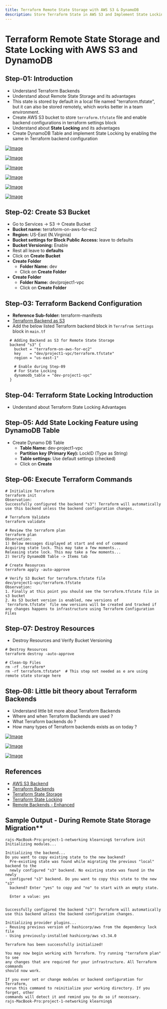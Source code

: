 ```yaml
---
title: Terraform Remote State Storage with AWS S3 & DynamoDB
description: Store Terraform State in AWS S3 and Implement State Locking with AWS DynamoDB
---
```

# Terraform Remote State Storage and State Locking with AWS S3 and DynamoDB

## Step-01: Introduction
- Understand Terraform Backends
- Understand about Remote State Storage and its advantages
- This state is stored by default in a local file named "terraform.tfstate", but it can also be stored remotely, which works better in a team environment.
- Create AWS S3 bucket to store `terraform.tfstate` file and enable backend configurations in terraform settings block
- Understand about **State Locking** and its advantages
- Create DynamoDB Table and  implement State Locking by enabling the same in Terraform backend configuration

[![Image](https://terraform-learning.com/course-images/terraform-remote-state-storage-1.png "Terraform on AWS with IAC DevOps and SRE")](https://terraform-learning.com/course-images/terraform-remote-state-storage-1.png)

[![Image](https://terraform-learning.com/course-images/terraform-remote-state-storage-2.png "Terraform on AWS with IAC DevOps and SRE")](https://terraform-learning.com/course-images/terraform-remote-state-storage-2.png)

[![Image](https://terraform-learning.com/course-images/terraform-remote-state-storage-3.png "Terraform on AWS with IAC DevOps and SRE")](https://terraform-learning.com/course-images/terraform-remote-state-storage-3.png)

[![Image](https://terraform-learning.com/course-images/terraform-remote-state-storage-4.png "Terraform on AWS with IAC DevOps and SRE")](https://terraform-learning.com/course-images/terraform-remote-state-storage-4.png)

[![Image](https://terraform-learning.com/course-images/terraform-remote-state-storage-5.png "Terraform on AWS with IAC DevOps and SRE")](https://terraform-learning.com/course-images/terraform-remote-state-storage-5.png)

[![Image](https://terraform-learning.com/course-images/terraform-remote-state-storage-6.png "Terraform on AWS with IAC DevOps and SRE")](https://terraform-learning.com/course-images/terraform-remote-state-storage-6.png)


## Step-02: Create S3 Bucket
- Go to Services -> S3 -> Create Bucket
- **Bucket name:** terraform-on-aws-for-ec2
- **Region:** US-East (N.Virginia)
- **Bucket settings for Block Public Access:** leave to defaults
- **Bucket Versioning:** Enable
- Rest all leave to **defaults**
- Click on **Create Bucket**
- **Create Folder**
  - **Folder Name:** dev
  - Click on **Create Folder**
- **Create Folder**
  - **Folder Name:** dev/project1-vpc
  - Click on **Create Folder**  


## Step-03: Terraform Backend Configuration
- **Reference Sub-folder:** terraform-manifests
- [Terraform Backend as S3](https://www.terraform.io/docs/language/settings/backends/s3.html)
- Add the below listed Terraform backend block in `Terrafrom Settings` block in `main.tf`
```t
  # Adding Backend as S3 for Remote State Storage
  backend "s3" {
    bucket = "terraform-on-aws-for-ec2"
    key    = "dev/project1-vpc/terraform.tfstate"
    region = "us-east-1" 

    # Enable during Step-09     
    # For State Locking
    dynamodb_table = "dev-project1-vpc"    
  }  
```

## Step-04: Terraform State Locking Introduction
- Understand about Terraform State Locking Advantages

## Step-05: Add State Locking Feature using DynamoDB Table
- Create Dynamo DB Table
  - **Table Name:** dev-project1-vpc
  - **Partition key (Primary Key):** LockID (Type as String)
  - **Table settings:** Use default settings (checked)
  - Click on **Create**

## Step-06: Execute Terraform Commands
```t
# Initialize Terraform 
terraform init
Observation: 
Successfully configured the backend "s3"! Terraform will automatically
use this backend unless the backend configuration changes.

# Terraform Validate
terraform validate

# Review the terraform plan
terraform plan 
Observation: 
1) Below messages displayed at start and end of command
Acquiring state lock. This may take a few moments...
Releasing state lock. This may take a few moments...
2) Verify DynamoDB Table -> Items tab

# Create Resources 
terraform apply -auto-approve

# Verify S3 Bucket for terraform.tfstate file
dev/project1-vpc/terraform.tfstate
Observation: 
1. Finally at this point you should see the terraform.tfstate file in s3 bucket
2. As S3 bucket version is enabled, new versions of `terraform.tfstate` file new versions will be created and tracked if any changes happens to infrastructure using Terraform Configuration Files
```

## Step-07: Destroy Resources
- Destroy Resources and Verify Bucket Versioning
```t
# Destroy Resources
terraform destroy -auto-approve

# Clean-Up Files
rm -rf .terraform*
rm -rf terraform.tfstate*  # This step not needed as e are using remote state storage here
```

## Step-08: Little bit theory about Terraform Backends
- Understand little bit more about Terraform Backends
- Where and when Terraform Backends are used ?
- What Terraform backends do ?
- How many types of Terraform backends exists as on today ? 

[![Image](https://terraform-learning.com/course-images/terraform-remote-state-storage-7.png "Terraform on AWS with IAC DevOps and SRE")](https://terraform-learning.com/course-images/terraform-remote-state-storage-7.png)

[![Image](https://terraform-learning.com/course-images/terraform-remote-state-storage-8.png "Terraform on AWS with IAC DevOps and SRE")](https://terraform-learning.com/course-images/terraform-remote-state-storage-8.png)

[![Image](https://terraform-learning.com/course-images/terraform-remote-state-storage-9.png "Terraform on AWS with IAC DevOps and SRE")](https://terraform-learning.com/course-images/terraform-remote-state-storage-9.png)


## References 
- [AWS S3 Backend](https://www.terraform.io/docs/language/settings/backends/s3.html)
- [Terraform Backends](https://www.terraform.io/docs/language/settings/backends/index.html)
- [Terraform State Storage](https://www.terraform.io/docs/language/state/backends.html)
- [Terraform State Locking](https://www.terraform.io/docs/language/state/locking.html)
- [Remote Backends - Enhanced](https://www.terraform.io/docs/language/settings/backends/remote.html)


## Sample Output - During Remote State Storage Migration**
```t
rajs-MacBook-Pro:project-1-networking klearning$ terraform init
Initializing modules...

Initializing the backend...
Do you want to copy existing state to the new backend?
  Pre-existing state was found while migrating the previous "local" backend to the
  newly configured "s3" backend. No existing state was found in the newly
  configured "s3" backend. Do you want to copy this state to the new "s3"
  backend? Enter "yes" to copy and "no" to start with an empty state.

  Enter a value: yes


Successfully configured the backend "s3"! Terraform will automatically
use this backend unless the backend configuration changes.

Initializing provider plugins...
- Reusing previous version of hashicorp/aws from the dependency lock file
- Using previously-installed hashicorp/aws v3.34.0

Terraform has been successfully initialized!

You may now begin working with Terraform. Try running "terraform plan" to see
any changes that are required for your infrastructure. All Terraform commands
should now work.

If you ever set or change modules or backend configuration for Terraform,
rerun this command to reinitialize your working directory. If you forget, other
commands will detect it and remind you to do so if necessary.
rajs-MacBook-Pro:project-1-networking klearning$ 

```